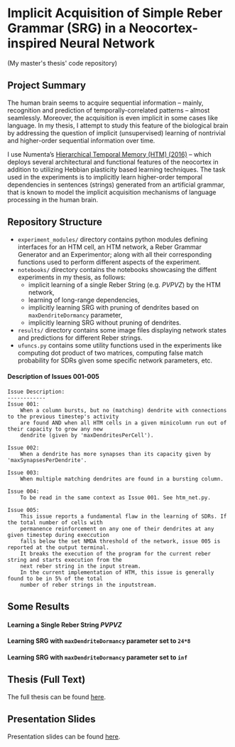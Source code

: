 # Implicit Acquisition of Simple Reber Grammar (SRG) in a Neocortex-inspired Neural Network
(My master's thesis' code repository)

## Project Summary
The human brain seems to acquire sequential information – mainly, recognition and prediction of temporally-correlated patterns – almost seamlessly. Moreover, the acquisition is even implicit in some cases like language. In my thesis, I attempt to study this feature of the biological brain by addressing the question of implicit (unsupervised) learning of nontrivial and higher-order sequential information over time.

I use Numenta’s [Hierarchical Temporal Memory (HTM) (2016)](https://numenta.com/neuroscience-research/research-publications/papers/why-neurons-have-thousands-of-synapses-theory-of-sequence-memory-in-neocortex/) – which deploys several architectural and functional features of the neocortex in addition to utilizing Hebbian plasticity based learning techniques. The task used in the experiments is to implicitly learn higher-order temporal dependencies in sentences (strings) generated from an artificial grammar, that is known to model the implicit acquisition mechanisms of language processing in the human brain.

## Repository Structure
- `experiment_modules/` directory contains python modules defining interfaces for an HTM cell, an HTM network, a Reber Grammar Generator and an Experimentor; along with all their corresponding functions used to perform different aspects of the experiment.
- `notebooks/` directory contains the notebooks showcasing the diffent experiments in my thesis, as follows:
    - implicit learning of a single Reber String (e.g. _PVPVZ_) by the HTM network, 
    - learning of long-range dependencies, 
    - implicitly learning SRG with pruning of dendrites based on `maxDendriteDormancy` parameter,
    - implicitly learning SRG without pruning of dendrites.
- `results/` directory contains some image files displaying network states and predictions for different Reber strings.
- `ufuncs.py` contains some utility functions used in the experiments like computing dot product of two matrices, computing false match probability for SDRs given some specific network parameters, etc.


#### Description of Issues 001-005
~~~
Issue Description:
------------
Issue 001: 
    When a column bursts, but no (matching) dendrite with connections to the previous timestep's activity 
    are found AND when all HTM cells in a given minicolumn run out of their capacity to grow any new
    dendrite (given by 'maxDendritesPerCell').
    	
Issue 002:
    When a dendrite has more synapses than its capacity given by 'maxSynapsesPerDendrite'.
    
Issue 003:
    When multiple matching dendrites are found in a bursting column.
    
Issue 004:
    To be read in the same context as Issue 001. See htm_net.py.
    
Issue 005:
    This issue reports a fundamental flaw in the learning of SDRs. If the total number of cells with 
    permanence reinforcement on any one of their dendrites at any given timestep during execcution
    falls below the set NMDA threshold of the network, issue 005 is reported at the output terminal.
    It breaks the execution of the program for the current reber string and starts execution from the
    next reber string in the input stream.
    In the current implementation of HTM, this issue is generally found to be in 5% of the total
    number of reber strings in the inputstream.
~~~

## Some Results
#### Learning a Single Reber String _PVPVZ_

#### Learning SRG with `maxDendriteDormancy` parameter set to `24*8`

#### Learning SRG with `maxDendriteDormancy` parameter set to `inf`


## Thesis (Full Text)
The full thesis can be found [here](https://docs.google.com/document/d/10CVceFrXVdygoLiY0-jKl_dnbHttWX6Iyar5BQjbg8I/edit?usp=sharing).

## Presentation Slides
Presentation slides can be found [here](https://github.com/TaherHabib/sequence-learning-model/blob/master/Modelling%20Implicit%20Acquisition%20of%20Sequential%20Information%20Using%20a%20Neocortical%20Neural%20Network%20Hierarchical%20Temporal%20Memory.pdf).

